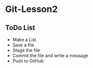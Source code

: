 # Git-Lesson2

## ToDo List

* Make a List
* Save a file
* Stage the file
* Commit the file and write a message
* Push to GitHub



